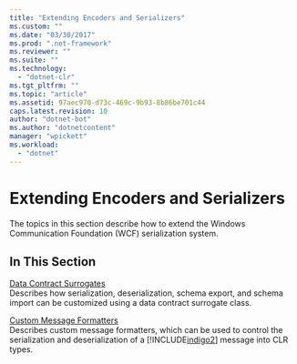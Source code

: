 ```yaml
---
title: "Extending Encoders and Serializers"
ms.custom: ""
ms.date: "03/30/2017"
ms.prod: ".net-framework"
ms.reviewer: ""
ms.suite: ""
ms.technology: 
  - "dotnet-clr"
ms.tgt_pltfrm: ""
ms.topic: "article"
ms.assetid: 97aec970-d73c-469c-9b93-8b86be701c44
caps.latest.revision: 10
author: "dotnet-bot"
ms.author: "dotnetcontent"
manager: "wpickett"
ms.workload: 
  - "dotnet"
---
```

# Extending Encoders and Serializers
The topics in this section describe how to extend the Windows Communication Foundation (WCF) serialization system.  
  
## In This Section  
 [Data Contract Surrogates](../../../../docs/framework/wcf/extending/data-contract-surrogates.md)  
 Describes how serialization, deserialization, schema export, and schema import can be customized using a data contract surrogate class.  
  
 [Custom Message Formatters](../../../../docs/framework/wcf/extending/custom-message-formatters.md)  
 Describes custom message formatters, which can be used to control the serialization and deserialization of a [!INCLUDE[indigo2](../../../../includes/indigo2-md.md)] message into CLR types.
